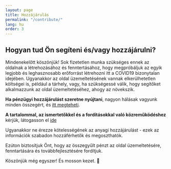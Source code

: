 ```yaml
---
layout: page
title: Hozzájárulás
permalink: "/contribute/"
lang: hu
order: 3
---
```

## Hogyan tud Ön segíteni és/vagy hozzájárulni? 

 Mindenekelőtt köszönjük! Sok fizetetlen munka szükséges ennek az oldalnak a létrehozásához és fenntertásához, hogy megpróbáljuk az egyik legjobb és leghasznosabb erőforrást létrehozni itt a  COVID19 bizonytalan idejében. Ugyanakkor az oldal üzemeltetésének vannak elkerülhetetlen költségei is, például a tárhely, vagy, ha szükségessé válik, hogy segítőket alkalmazzunk az oldal üzemeltetéséhez, ahogy az növekszik. 

 **Ha pénzügyi hozzájárulást szeretne nyújtani**, nagyon hálásak vagyunk minden összegért, és [itt megteheti](https://opencollective.com/flattenthecurve). 

 **A tartalommal, az ismertetőkkel és a fordításokkal való közreműködéshez** kérjük, látogasson el [ide](https://github.com/flattenthecurve/guide/blob/master/CONTRIBUTING.md) 

 Ugyanakkor ne érezze kötelességének az anyagi hozzájárulást - ezek az információk szabadon hozzáférhetők és megoszthatók. 

Ezúton biztosítjuk Önt, hogy az összegyűlt pénzt az oldal üzemeltetésére, fenntartására és továbbfejlesztésére fordítjuk.
 
 Köszönjük még egyszer! És mosson kezet. 🙂
